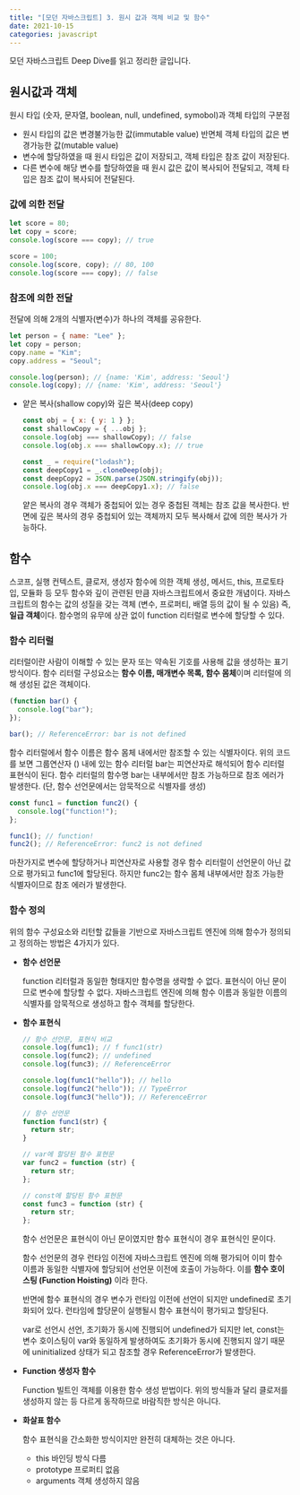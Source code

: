 ```yaml
---
title: "[모던 자바스크립트] 3. 원시 값과 객체 비교 및 함수"
date: 2021-10-15
categories: javascript
---
```


모던 자바스크립트 Deep Dive를 읽고 정리한 글입니다.

## 원시값과 객체

원시 타입 (숫자, 문자열, boolean, null, undefined, symobol)과 객체 타입의 구분점

- 원시 타입의 값은 변경불가능한 값(immutable value) 반면체 객체 타입의 값은 변경가능한 값(mutable value)
- 변수에 할당하였을 때 원시 타입은 값이 저장되고, 객체 타입은 참조 값이 저장된다.
- 다른 변수에 해당 변수를 할당하였을 때 원시 값은 값이 복사되어 전달되고, 객체 타입은 참조 값이 복사되어 전달된다.

### 값에 의한 전달

```javascript
let score = 80;
let copy = score;
console.log(score === copy); // true

score = 100;
console.log(score, copy); // 80, 100
console.log(score === copy); // false
```

### 참조에 의한 전달

전달에 의해 2개의 식별자(변수)가 하나의 객체를 공유한다.

```javascript
let person = { name: "Lee" };
let copy = person;
copy.name = "Kim";
copy.address = "Seoul";

console.log(person); // {name: 'Kim', address: 'Seoul'}
console.log(copy); // {name: 'Kim', address: 'Seoul'}
```

- 얕은 복사(shallow copy)와 깊은 복사(deep copy)

  ```javascript
  const obj = { x: { y: 1 } };
  const shallowCopy = { ...obj };
  console.log(obj === shallowCopy); // false
  console.log(obj.x === shallowCopy.x); // true

  const _ = require("lodash");
  const deepCopy1 = _.cloneDeep(obj);
  const deepCopy2 = JSON.parse(JSON.stringify(obj));
  console.log(obj.x === deepCopy1.x); // false
  ```

  얕은 복사의 경우 객체가 중첩되어 있는 경우 중첩된 객체는 참조 값을 복사한다. 반면에 깊은 복사의 경우 중첩되어 있는 객체까지 모두 복사해서 값에 의한 복사가 가능하다.

## 함수

스코프, 실행 컨텍스트, 클로저, 생성자 함수에 의한 객체 생성, 메서드, this, 프로토타입, 모듈화 등 모두 함수와 깊이 관련된 만큼 자바스크립트에서 중요한 개념이다. 자바스크립트의 함수는 값의 성질을 갖는 객체 (변수, 프로퍼티, 배열 등의 값이 될 수 있음) 즉, **일급 객체**이다. 함수명의 유무에 상관 없이 function 리터럴로 변수에 할당할 수 있다.

### 함수 리터럴

리터럴이란 사람이 이해할 수 있는 문자 또는 약속된 기호를 사용해 값을 생성하는 표기 방식이다. 함수 리터럴 구성요소는 **함수 이름, 매개변수 목록, 함수 몸체**이며 리터럴에 의해 생성된 값은 객체이다.

```javascript
(function bar() {
  console.log("bar");
});

bar(); // ReferenceError: bar is not defined
```

함수 리터럴에서 함수 이름은 함수 몸체 내에서만 참조할 수 있는 식별자이다. 위의 코드를 보면 그룹연산자 () 내에 있는 함수 리터럴 bar는 피연산자로 해석되어 함수 리터럴 표현식이 된다. 함수 리터럴의 함수명 bar는 내부에서만 참조 가능하므로 참조 에러가 발생한다.
(단, 함수 선언문에서는 암묵적으로 식별자를 생성)

```javascript
const func1 = function func2() {
  console.log("function!");
};

func1(); // function!
func2(); // ReferenceError: func2 is not defined
```

마찬가지로 변수에 할당하거나 피연산자로 사용할 경우 함수 리터럴이 선언문이 아닌 값으로 평가되고 func1에 할당된다. 하지만 func2는 함수 몸체 내부에서만 참조 가능한 식별자이므로 참조 에러가 발생한다.

### 함수 정의

위의 함수 구성요소와 리턴할 값들을 기반으로 자바스크립트 엔진에 의해 함수가 정의되고 정의하는 방법은 4가지가 있다.

- **함수 선언문**

  function 리터럴과 동일한 형태지만 함수명을 생략할 수 없다. 표현식이 아닌 문이므로 변수에 할당할 수 없다. 자바스크립트 엔진에 의해 함수 이름과 동일한 이름의 식별자를 암묵적으로 생성하고 함수 객체를 할당한다.

- **함수 표현식**

  ```javascript
  // 함수 선언문, 표현식 비교
  console.log(func1); // f func1(str)
  console.log(func2); // undefined
  console.log(func3); // ReferenceError

  console.log(func1("hello")); // hello
  console.log(func2("hello")); // TypeError
  console.log(func3("hello")); // ReferenceError

  // 함수 선언문
  function func1(str) {
    return str;
  }

  // var에 할당된 함수 표현문
  var func2 = function (str) {
    return str;
  };

  // const에 할당된 함수 표현문
  const func3 = function (str) {
    return str;
  };
  ```

  함수 선언문은 표현식이 아닌 문이였지만 함수 표현식이 경우 표현식인 문이다.

  함수 선언문의 경우 런타임 이전에 자바스크립트 엔진에 의해 평가되어 이미 함수 이름과 동일한 식별자에 할당되어 선언문 이전에 호출이 가능하다. 이를 **함수 호이스팅 (Function Hoisting)** 이라 한다.

  반면에 함수 표현식의 경우 변수가 런타임 이전에 선언이 되지만 undefined로 초기화되어 있다. 런타임에 할당문이 실행될시 함수 표현식이 평가되고 할당된다.

  var로 선언시 선언, 초기화가 동시에 진행되어 undefined가 되지만 let, const는 변수 호이스팅이 var와 동일하게 발생하여도 초기화가 동시에 진행되지 않기 때문에 uninitialized 상태가 되고 참조할 경우 ReferenceError가 발생한다.

- **Function 생성자 함수**

  Function 빌트인 객체를 이용한 함수 생성 받법이다. 위의 방식들과 달리 클로저를 생성하지 않는 등 다르게 동작하므로 바람직한 방식은 아니다.

- **화살표 함수**

  함수 표현식을 간소화한 방식이지만 완전히 대체하는 것은 아니다.

  - this 바인딩 방식 다름
  - prototype 프로퍼티 없음
  - arguments 객체 생성하지 않음
